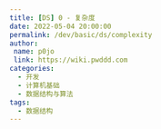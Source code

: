 ```yaml
---
title: [DS] 0 - 复杂度
date: 2022-05-04 20:00:00
permalink: /dev/basic/ds/complexity
author:
 name: p0jo
 link: https://wiki.pwddd.com
categories:
  - 开发
  - 计算机基础
  - 数据结构与算法
tags:
  - 数据结构
---
```


